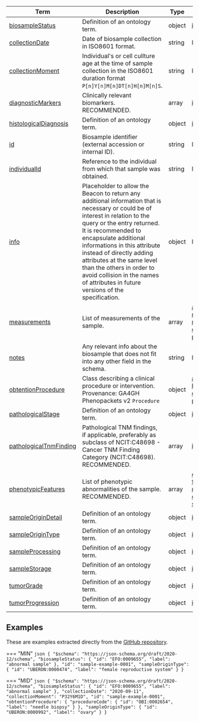 |Term | Description | Type | Properties | Example | Enum|
| ---| ---| ---| ---| ---| --- |
| [biosampleStatus](./obj/biosampleStatus.md) | Definition of an ontology term. | object | [id](./obj/id.md), [label](./obj/label.md) | NA | NA|
| [collectionDate](./obj/collectionDate.md) | Date of biosample collection in ISO8601 format. | string | NA | 2021-04-23 | NA|
| [collectionMoment](./obj/collectionMoment.md) | Individual's or cell cullture age at the time of sample collection in the ISO8601 duration format `P[n]Y[n]M[n]DT[n]H[n]M[n]S`. | string | NA | P32Y6M1D, P7D | NA|
| [diagnosticMarkers](./obj/diagnosticMarkers.md) | Clinically relevant biomarkers. RECOMMENDED. | array | [id](./obj/id.md), [label](./obj/label.md) | NA | NA|
| [histologicalDiagnosis](./obj/histologicalDiagnosis.md) | Definition of an ontology term. | object | [id](./obj/id.md), [label](./obj/label.md) | NA | NA|
| [id](./obj/id.md) | Biosample identifier (external accession or internal ID). | string | NA | S0001 | NA|
| [individualId](./obj/individualId.md) | Reference to the individual from which that sample was obtained. | string | NA | P0001 | NA|
| [info](./obj/info.md) | Placeholder to allow the Beacon to return any additional information that is necessary or could be of interest in relation to the query or the entry returned. It is recommended to encapsulate additional informations in this attribute instead of directly adding attributes at the same level than the others in order to avoid collision in the names of attributes in future versions of the specification. | object | NA | NA | NA|
| [measurements](./obj/measurements.md) | List of measurements of the sample. | array | [assayCode](./obj/assayCode.md), [date](./obj/date.md), [measurementValue](./obj/measurementValue.md), [notes](./obj/notes.md), [observationMoment](./obj/observationMoment.md), [procedure](./obj/procedure.md) | NA | NA|
| [notes](./obj/notes.md) | Any relevant info about the biosample that does not fit into any other field in the schema. | string | NA | Some free text | NA|
| [obtentionProcedure](./obj/obtentionProcedure.md) | Class describing a clinical procedure or intervention. Provenance: GA4GH Phenopackets v2 `Procedure` | object | [ageAtProcedure](./obj/ageAtProcedure.md), [bodySite](./obj/bodySite.md), [dateOfProcedure](./obj/dateOfProcedure.md), [procedureCode](./obj/procedureCode.md) | NA | NA|
| [pathologicalStage](./obj/pathologicalStage.md) | Definition of an ontology term. | object | [id](./obj/id.md), [label](./obj/label.md) | NA | NA|
| [pathologicalTnmFinding](./obj/pathologicalTnmFinding.md) | Pathological TNM findings, if applicable, preferably as subclass of NCIT:C48698 - Cancer TNM Finding Category (NCIT:C48698). RECOMMENDED. | array | [id](./obj/id.md), [label](./obj/label.md) | `[{"label":"T2a Stage Finding","id":"NCIT:C48725"},{"label":"N1c Stage Finding","id":"NCIT:C48709"},{"id":"NCIT:C48699","label":"M0 Stage Finding"}]` | NA|
| [phenotypicFeatures](./obj/phenotypicFeatures.md) | List of phenotypic abnormalities of the sample. RECOMMENDED. | array | [evidence](./obj/evidence.md), [excluded](./obj/excluded.md), [featureType](./obj/featureType.md), [modifiers](./obj/modifiers.md), [notes](./obj/notes.md), [onset](./obj/onset.md), [resolution](./obj/resolution.md), [severity](./obj/severity.md) | NA | NA|
| [sampleOriginDetail](./obj/sampleOriginDetail.md) | Definition of an ontology term. | object | [id](./obj/id.md), [label](./obj/label.md) | NA | NA|
| [sampleOriginType](./obj/sampleOriginType.md) | Definition of an ontology term. | object | [id](./obj/id.md), [label](./obj/label.md) | NA | NA|
| [sampleProcessing](./obj/sampleProcessing.md) | Definition of an ontology term. | object | [id](./obj/id.md), [label](./obj/label.md) | NA | NA|
| [sampleStorage](./obj/sampleStorage.md) | Definition of an ontology term. | object | [id](./obj/id.md), [label](./obj/label.md) | NA | NA|
| [tumorGrade](./obj/tumorGrade.md) | Definition of an ontology term. | object | [id](./obj/id.md), [label](./obj/label.md) | NA | NA|
| [tumorProgression](./obj/tumorProgression.md) | Definition of an ontology term. | object | [id](./obj/id.md), [label](./obj/label.md) | NA | NA|

## Examples
These are examples extracted directly from the [GitHub repository](https://github.com/ga4gh-beacon/beacon-v2-Models).

=== "MIN"
	```json
	{
	    "$schema": "https://json-schema.org/draft/2020-12/schema",
	    "biosampleStatus": {
	        "id": "EFO:0009655",
	        "label": "abnormal sample"
	    },
	    "id": "sample-example-0001",
	    "sampleOriginType": {
	        "id": "UBERON:0000474",
	        "label": "female reproductive system"
	    }
	}
	```

=== "MID"
	```json
	{
	    "$schema": "https://json-schema.org/draft/2020-12/schema",
	    "biosampleStatus": {
	        "id": "EFO:0009655",
	        "label": "abnormal sample"
	    },
	    "collectionDate": "2020-09-11",
	    "collectionMoment": "P32Y6M1D",
	    "id": "sample-example-0001",
	    "obtentionProcedure": {
	        "procedureCode": {
	            "id": "OBI:0002654",
	            "label": "needle biopsy"
	        }
	    },
	    "sampleOriginType": {
	        "id": "UBERON:0000992",
	        "label": "ovary"
	    }
	}
	```

